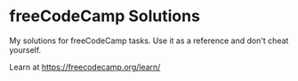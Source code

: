 # freeCodeCamp Solutions

My solutions for freeCodeCamp tasks. Use it as a reference and don't cheat yourself.

Learn at https://freecodecamp.org/learn/
